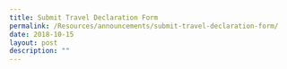 ```yaml
---
title: Submit Travel Declaration Form
permalink: /Resources/announcements/submit-travel-declaration-form/
date: 2018-10-15
layout: post
description: ""
---
```

